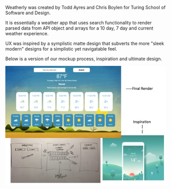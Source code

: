 Weatherly was created by Todd Ayres and Chris Boylen for Turing School of Software and Design. 

It is essentially a weather app that uses search functionality to render parsed data from API object and arrays for a 10 day, 7 day and current weather experience.

UX was inspired by a symplistic matte design that subverts the more "sleek modern" designs for a simplistic yet navigatable feel.

Below is a version of our mockup process, inspiration and ultimate design.


<img src=src/images/weatherly-visual.jpeg>
